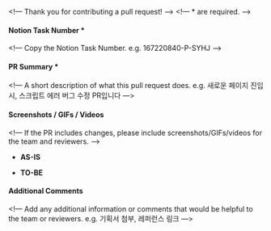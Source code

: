 <!— Thank you for contributing a pull request! —>
<!— * are required. —>


#### Notion Task Number *
<!— Copy the Notion Task Number. e.g. 167220840-P-SYHJ —>


#### PR Summary *
<!— A short description of what this pull request does. e.g. 새로운 페이지 진입 시, 스크립트 에러 버그 수정 PR입니다 —>


#### Screenshots / GIFs / Videos
<!— If the PR includes changes, please include screenshots/GIFs/videos for the team and reviewers. —>
- **AS-IS**

- **TO-BE**


#### Additional Comments
<!— Add any additional information or comments that would be helpful to the team or reviewers. e.g. 기획서 첨부, 레퍼런스 링크 —>

